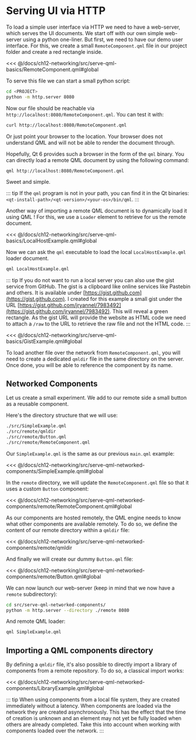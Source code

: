 # Serving UI via HTTP

To load a simple user interface via HTTP we need to have a web-server, which serves the UI documents. We start off with our own simple web-server using a python one-liner. But first, we need to have our demo user interface. For this, we create a small `RemoteComponent.qml` file in our project folder and create a red rectangle inside.

<<< @/docs/ch12-networking/src/serve-qml-basics/RemoteComponent.qml#global

To serve this file we can start a small python script:

```sh
cd <PROJECT>
python -m http.server 8080
```

Now our file should be reachable via `http://localhost:8080/RemoteComponent.qml`. You can test it with:

```sh
curl http://localhost:8080/RemoteComponent.qml
```

Or just point your browser to the location. Your browser does not understand QML and will not be able to render the document through. 

Hopefully, Qt 6 provides such a browser in the form of the `qml` binary. You can directly load a remote QML document by using the following command:

```sh
qml http://localhost:8080/RemoteComponent.qml
```

Sweet and simple.

::: tip
If the `qml` program is not in your path, you can find it in the Qt binaries: `<qt-install-path>/<qt-version>/<your-os>/bin/qml`.
:::

Another way of importing a remote QML document is to dynamically load it using QML ! For this, we use a `Loader` element to retrieve for us the remote document.

<<< @/docs/ch12-networking/src/serve-qml-basics/LocalHostExample.qml#global

Now we can ask the `qml` executable to load the local `LocalHostExample.qml` loader document.

```sh
qml LocalHostExample.qml
```

::: tip
If you do not want to run a local server you can also use the gist service from GitHub. The gist is a clipboard like online services like Pastebin and others. It is available under [https://gist.github.com](https://gist.github.com). I created for this example a small gist under the URL [https://gist.github.com/jryannel/7983492](https://gist.github.com/jryannel/7983492). This will reveal a green rectangle. As the gist URL will provide the website as HTML code we need to attach a `/raw` to the URL to retrieve the raw file and not the HTML code.
:::

<<< @/docs/ch12-networking/src/serve-qml-basics/GistExample.qml#global

To load another file over the network from `RemoteComponent.qml`, you will need to create a dedicated `qmldir` file in the same directory on the server. Once done, you will be able to reference the component by its name. 

## Networked Components

Let us create a small experiment. We add to our remote side a small button as a reusable component. 

Here's the directory structure that we will use:

```sh
./src/SimpleExample.qml
./src/remote/qmldir
./src/remote/Button.qml
./src/remote/RemoteComponent.qml
```

Our `SimpleExample.qml` is the same as our previous `main.qml` example:

<<< @/docs/ch12-networking/src/serve-qml-networked-components/SimpleExample.qml#global

In the `remote` directory, we will update the `RemoteComponent.qml` file so that it uses a custom `Button` component:

<<< @/docs/ch12-networking/src/serve-qml-networked-components/remote/RemoteComponent.qml#global

As our components are hosted remotely, the QML engine needs to know what other components are available remotely. To do so, we define the content of our remote directory within a `qmldir` file:

<<< @/docs/ch12-networking/src/serve-qml-networked-components/remote/qmldir

And finally we will create our dummy `Button.qml` file:

<<< @/docs/ch12-networking/src/serve-qml-networked-components/remote/Button.qml#global

We can now launch our web-server (keep in mind that we now have a `remote` subdirectory):

```sh
cd src/serve-qml-networked-components/
python -m http.server --directory ./remote 8080
```

And remote QML loader:

```sh
qml SimpleExample.qml
```

## Importing a QML components directory

By defining a `qmldir` file, it's also possible to directly import a library of components from a remote repository. To do so, a classical import works:

<<< @/docs/ch12-networking/src/serve-qml-networked-components/LibraryExample.qml#global

::: tip
When using components from a local file system, they are created immediately without a latency. When components are loaded via the network they are created asynchronously. This has the effect that the time of creation is unknown and an element may not yet be fully loaded when others are already completed. Take this into account when working with components loaded over the network.
:::


